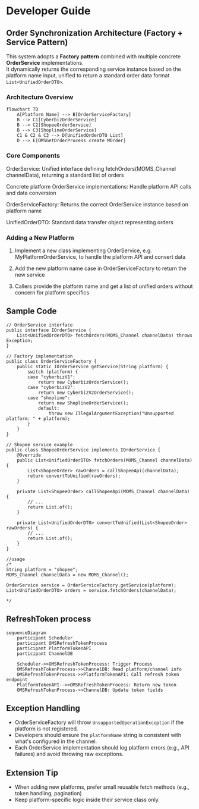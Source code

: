 # Developer Guide

## Order Synchronization Architecture (Factory + Service Pattern)

This system adopts a **Factory pattern** combined with multiple concrete **OrderService** implementations.  
It dynamically returns the corresponding service instance based on the platform name input, unified to return a standard order data format `List<UnifiedOrderDTO>`.

### Architecture Overview

```mermaid
flowchart TD
    A[Platform Name] --> B[OrderServiceFactory]
    B --> C1[CyberbizOrderService]
    B --> C2[ShopeeOrderService]
    B --> C3[ShoplineOrderService]
    C1 & C2 & C3 --> D[UnifiedOrderDTO List]
    D --> E[OMSGetOrderProcess create MOrder]
```
### Core Components

OrderService: Unified interface defining fetchOrders(MOMS_Channel channelData), returning a standard list of orders

Concrete platform OrderService implementations: Handle platform API calls and data conversion

OrderServiceFactory: Returns the correct OrderService instance based on platform name

UnifiedOrderDTO: Standard data transfer object representing orders

### Adding a New Platform

1. Implement a new class implementing OrderService, e.g. MyPlatformOrderService, to handle the platform API and convert data

2. Add the new platform name case in OrderServiceFactory to return the new service

3. Callers provide the platform name and get a list of unified orders without concern for platform specifics

## Sample Code
```java!
// OrderService interface
public interface IOrderService {
    List<UnifiedOrderDTO> fetchOrders(MOMS_Channel channelData) throws Exception;
}

// Factory implementation
public class OrderServiceFactory {
    public static IOrderService getService(String platform) {
        switch (platform) {
		case "cyberbizV1":
			return new CyberbizOrderService();
		case "cyberbizV2":
			return new CyberbizV2OrderService();
		case "shopline":
			return new ShoplineOrderService();
            default:
                throw new IllegalArgumentException("Unsupported platform: " + platform);
        }
    }
}

// Shopee service example
public class ShopeeOrderService implements IOrderService {
    @Override
    public List<UnifiedOrderDTO> fetchOrders(MOMS_Channel channelData) {
        List<ShopeeOrder> rawOrders = callShopeeApi(channelData);
        return convertToUnified(rawOrders);
    }
    
    private List<ShopeeOrder> callShopeeApi(MOMS_Channel channelData) {
        // ...
        return List.of();
    }
    
    private List<UnifiedOrderDTO> convertToUnified(List<ShopeeOrder> rawOrders) {
        // ...
        return List.of();
    }
}

//usage
/*
String platform = "shopee";
MOMS_Channel channelData = new MOMS_Channel();

OrderService service = OrderServiceFactory.getService(platform);
List<UnifiedOrderDTO> orders = service.fetchOrders(channelData);

*/
```
## RefreshToken process
```mermaid
sequenceDiagram
    participant Scheduler
    participant OMSRefreshTokenProcess
    participant PlatformTokenAPI
    participant ChannelDB

    Scheduler->>OMSRefreshTokenProcess: Trigger Process
    OMSRefreshTokenProcess->>ChannelDB: Read platform/channel info
    OMSRefreshTokenProcess->>PlatformTokenAPI: Call refresh token endpoint
    PlatformTokenAPI-->>OMSRefreshTokenProcess: Return new token
    OMSRefreshTokenProcess->>ChannelDB: Update token fields
```


## Exception Handling

- OrderServiceFactory will throw `UnsupportedOperationException` if the platform is not registered.
- Developers should ensure the `platformName` string is consistent with what's configured in the channel.
- Each OrderService implementation should log platform errors (e.g., API failures) and avoid throwing raw exceptions.

## Extension Tip

- When adding new platforms, prefer small reusable fetch methods (e.g., token handling, pagination)
- Keep platform-specific logic inside their service class only.

